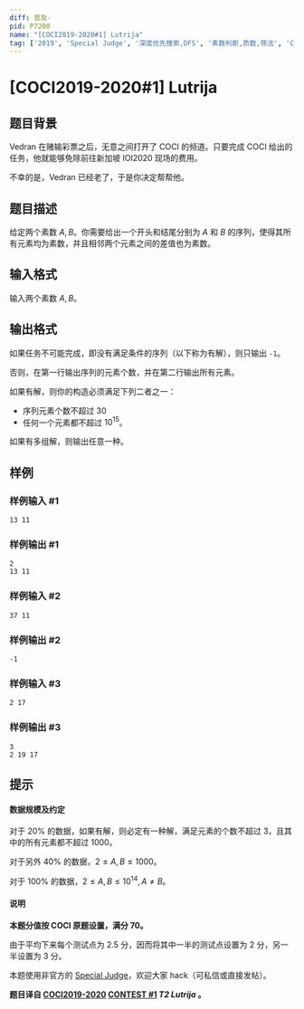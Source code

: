 ```yaml
---
diff: 普及-
pid: P7200
name: "[COCI2019-2020#1] Lutrija"
tag: ['2019', 'Special Judge', '深度优先搜索,DFS', '素数判断,质数,筛法', 'COCI（克罗地亚）']
---
```

# [COCI2019-2020#1] Lutrija
## 题目背景

Vedran 在赌输彩票之后，无意之间打开了 COCI 的频道。只要完成 COCI 给出的任务，他就能够免除前往新加坡 IOI2020 现场的费用。

不幸的是，Vedran 已经老了，于是你决定帮帮他。
## 题目描述

给定两个素数 $A,B$。你需要给出一个开头和结尾分别为 $A$ 和 $B$ 的序列，使得其所有元素均为素数，并且相邻两个元素之间的差值也为素数。
## 输入格式

输入两个素数 $A,B$。
## 输出格式

如果任务不可能完成，即没有满足条件的序列（以下称为有解），则只输出 `-1`。

否则，在第一行输出序列的元素个数，并在第二行输出所有元素。

如果有解，则你的构造必须满足下列二者之一：

- 序列元素个数不超过 $30$
- 任何一个元素都不超过 $10^{15}$。

如果有多组解，则输出任意一种。
## 样例

### 样例输入 #1
```
13 11
```
### 样例输出 #1
```
2
13 11
```
### 样例输入 #2
```
37 11
```
### 样例输出 #2
```
-1
```
### 样例输入 #3
```
2 17
```
### 样例输出 #3
```
3
2 19 17
```
## 提示

#### 数据规模及约定

对于 $20\%$ 的数据，如果有解，则必定有一种解，满足元素的个数不超过 $3$，且其中的所有元素都不超过 $1000$。

对于另外 $40\%$ 的数据，$2 \le A,B \le 1000$。

对于 $100\%$ 的数据，$2 \le A,B \le 10^{14},A \neq B$。

#### 说明

**本题分值按 COCI 原题设置，满分 $70$。**

由于平均下来每个测试点为 $2.5$ 分，因而将其中一半的测试点设置为 $2$ 分，另一半设置为 $3$ 分。

本题使用非官方的 [Special Judge](https://www.luogu.com.cn/paste/hrj05be5)，欢迎大家 hack（可私信或直接发帖）。

**题目译自 [COCI2019-2020](https://hsin.hr/coci/archive/2019_2020/) [CONTEST #1](https://hsin.hr/coci/archive/2019_2020/contest1_tasks.pdf)  _T2 Lutrija_ 。**
